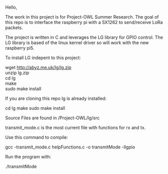 Hello,

The work in this project is for Project-OWL Summer Research. The goal of this repo is to interface the raspberry pi with a SX1262 to send/receive LoRa packets.

The project is written in C and leverages the LG library for GPIO control. The LG library is based of the linux kernel driver so will work with the new raspberry pi5.

To install LG indepent to this project:

wget http://abyz.me.uk/lg/lg.zip  
unzip lg.zip  
cd lg  
make  
sudo make install

If you are cloning this repo lg is already installed:

cd lg
make 
sudo make install

Source Files are found in /Project-OWL/lg/src

transmit_mode.c is the most current file with functions for rx and tx.

Use this command to compile:

gcc -transmit_mode.c helpFunctions.c -o transmitMode -llgpio

Run the program with:

./transmitMode

